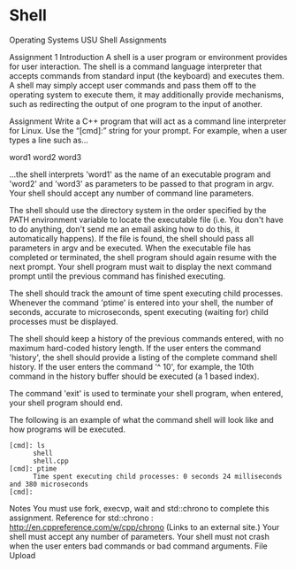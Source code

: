 # Shell
Operating Systems USU Shell Assignments

Assignment 1
Introduction
A shell is a user program or environment provides for user interaction. The shell is a command language interpreter that accepts commands from standard input (the keyboard) and executes them. A shell may simply accept user commands and pass them off to the operating system to execute them, it may additionally provide mechanisms, such as redirecting the output of one program to the input of another.

Assignment
Write a C++ program that will act as a command line interpreter for Linux. Use the “[cmd]:” string for your prompt. For example, when a user types a line such as…

word1 word2 word3

...the shell interprets 'word1' as the name of an executable program and 'word2' and 'word3' as parameters to be passed to that program in argv. Your shell should accept any number of command line parameters.

The shell should use the directory system in the order specified by the PATH environment variable to locate the executable file (i.e. You don't have to do anything, don't send me an email asking how to do this, it automatically happens). If the file is found, the shell should pass all parameters in argv and be executed. When the executable file has completed or terminated, the shell program should again resume with the next prompt. Your shell program must wait to display the next command prompt until the previous command has finished executing.

The shell should track the amount of time spent executing child processes. Whenever the command 'ptime' is entered into your shell, the number of seconds, accurate to microseconds, spent executing (waiting for) child processes must be displayed.

The shell should keep a history of the previous commands entered, with no maximum hard-coded history length. If the user enters the command 'history', the shell should provide a listing of the complete command shell history. If the user enters the command '^ 10', for example, the 10th command in the history buffer should be executed (a 1 based index).

The command 'exit' is used to terminate your shell program, when entered, your shell program should end.

The following is an example of what the command shell will look like and how programs will be executed.

    [cmd]: ls
          shell
          shell.cpp
    [cmd]: ptime
          Time spent executing child processes: 0 seconds 24 milliseconds and 380 microseconds
    [cmd]:
Notes
You must use fork, execvp, wait and std::chrono to complete this assignment.
Reference for std::chrono : http://en.cppreference.com/w/cpp/chrono (Links to an external site.)
Your shell must accept any number of parameters.
Your shell must not crash when the user enters bad commands or bad command arguments.
File Upload
